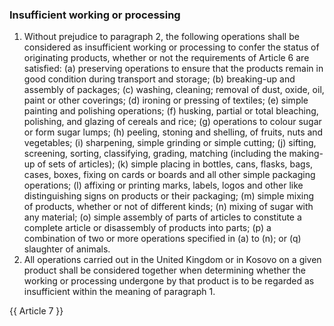 ### Insufficient working or processing

1.	Without prejudice to paragraph 2, the following operations shall be considered as insufficient working or processing to confer the status of originating products, whether or not the requirements of Article 6 are satisfied:
(a)	preserving operations to ensure that the products remain in good condition during transport and storage;
(b)	breaking-up and assembly of packages;
(c)	washing, cleaning; removal of dust, oxide, oil, paint or other coverings;
(d)	ironing or pressing of textiles;
(e)	simple painting and polishing operations;
(f)	husking, partial or total bleaching, polishing, and glazing of cereals and rice;
(g)	operations to colour sugar or form sugar lumps;
(h)	peeling, stoning and shelling, of fruits, nuts and vegetables;
(i)	sharpening, simple grinding or simple cutting;
(j)	sifting, screening, sorting, classifying, grading, matching (including the making-up of sets of articles);
(k)	simple placing in bottles, cans, flasks, bags, cases, boxes, fixing on cards or boards and all other simple packaging operations;
(l)	affixing or printing marks, labels, logos and other like distinguishing signs on products or their packaging;
(m)	simple mixing of products, whether or not of different kinds;
(n)	mixing of sugar with any material; 
(o)	simple assembly of parts of articles to constitute a complete article or disassembly of products into parts;
(p)	a combination of two or more operations specified in (a) to (n); or 
(q)	slaughter of animals.
2.	All operations carried out in the United Kingdom or in Kosovo on a given product shall be considered together when determining whether the working or processing undergone by that product is to be regarded as insufficient within the meaning of paragraph 1.

{{ Article 7 }}
